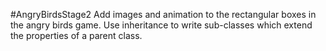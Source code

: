 #AngryBirdsStage2
Add images and animation to the rectangular boxes in the angry birds game.
Use inheritance to write sub-classes which extend the properties of a parent class.
